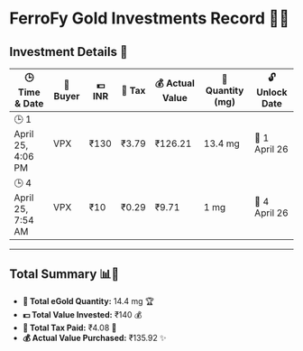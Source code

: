 # FerroFy Gold Investments Record 💎✨

## Investment Details 📅
| 🕒 Time & Date        | 🤝 Buyer    | 💵 INR   | 🧾 Tax    | 💰 Actual Value | 🌟 Quantity (mg) | 🔓 Unlock Date |
|-----------------------|------------|--------|----------|----------------|------------------|----------------|
| 🕒 1 April 25, 4:06 PM | VPX        | ₹130   | ₹3.79    | ₹126.21        | 13.4 mg          | 📅 1 April 26  |
| 🕒 4 April 25, 7:54 AM | VPX        | ₹10    | ₹0.29    | ₹9.71          | 1 mg             | 📅 4 April 26  |

---

## Total Summary 📊💸
- **🌟 Total eGold Quantity:** 14.4 mg 🏆
- **💵 Total Value Invested:** ₹140 💰
- **🧾 Total Tax Paid:** ₹4.08 💸
- **💰 Actual Value Purchased:** ₹135.92 ✨

